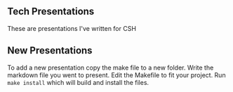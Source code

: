 ## Tech Presentations
These are presentations I've written for CSH

## New Presentations
To add a new presentation copy the make file to a new folder. Write the markdown file you went to present. Edit the Makefile to fit your project.  Run `make install` which will build and install the files. 
